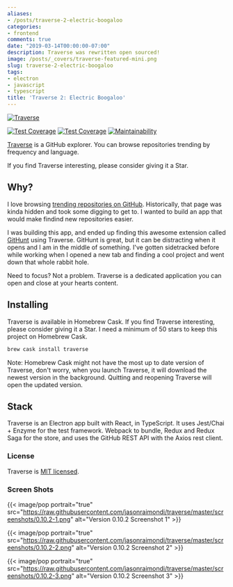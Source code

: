 ```yaml
---
aliases:
- /posts/traverse-2-electric-boogaloo
categories:
- frontend
comments: true
date: "2019-03-14T00:00:00-07:00"
description: Traverse was rewritten open sourced!
image: /posts/_covers/traverse-featured-mini.png
slug: traverse-2-electric-boogaloo
tags:
- electron
- javascript
- typescript
title: 'Traverse 2: Electric Boogaloo'
---
```


[![Traverse](/posts/2018/08/traverse/pointing-mini.png)](https://github.com/jasonraimondi/traverse)

[![Test Coverage](https://travis-ci.org/jasonraimondi/traverse.svg?branch=master)](https://travis-ci.org/jasonraimondi/traverse#)
[![Test Coverage](https://api.codeclimate.com/v1/badges/ad2b588b8f655bc8f384/test_coverage)](https://codeclimate.com/github/jasonraimondi/traverse/test_coverage)
[![Maintainability](https://api.codeclimate.com/v1/badges/ad2b588b8f655bc8f384/maintainability)](https://codeclimate.com/github/jasonraimondi/traverse/maintainability)

[Traverse](https://traverse.site) is a GitHub explorer. You can browse repositories trending by frequency and language.

If you find Traverse interesting, please consider giving it a Star.

## Why?

I love browsing [trending repositories on GitHub](https://github.com/trending). Historically, that page was kinda hidden and took some digging to get to. I wanted to build an app that would make findind new repositories easier.

I was building this app, and ended up finding this awesome extension called [GitHunt](http://github.com/kamranahmedse/githunt) using Traverse. GitHunt is great, but it can be distracting when it opens and I am in the middle of something. I've gotten sidetracked before while working when I opened a new tab and finding a cool project and went down that whole rabbit hole.

Need to focus? Not a problem. Traverse is a dedicated application you can open and close at your hearts content.

## Installing

Traverse is available in Homebrew Cask. If you find Traverse interesting, please consider giving it a Star. I need a minimum of 50 stars to keep this project on Homebrew Cask.

```bash
brew cask install traverse
```

Note: Homebrew Cask might not have the most up to date version of Traverse, don't worry, when you launch Traverse, it will download the newest version in the background. Quitting and reopening Traverse will open the updated version.

## Stack

Traverse is an Electron app built with React, in TypeScript. It uses Jest/Chai + Enzyme for the test framework. Webpack to bundle, Redux and Redux Saga for the store, and uses the GitHub REST API with the Axios rest client. 

### License

Traverse is [MIT licensed](https://github.com/jasonraimondi/traverse/blob/master/LICENSE).

### Screen Shots

{{< image/pop portrait="true" src="https://raw.githubusercontent.com/jasonraimondi/traverse/master/screenshots/0.10.2-1.png" alt="Version 0.10.2 Screenshot 1" >}}

{{< image/pop portrait="true" src="https://raw.githubusercontent.com/jasonraimondi/traverse/master/screenshots/0.10.2-2.png" alt="Version 0.10.2 Screenshot 2" >}}

{{< image/pop portrait="true" src="https://raw.githubusercontent.com/jasonraimondi/traverse/master/screenshots/0.10.2-3.png" alt="Version 0.10.2 Screenshot 3" >}}
